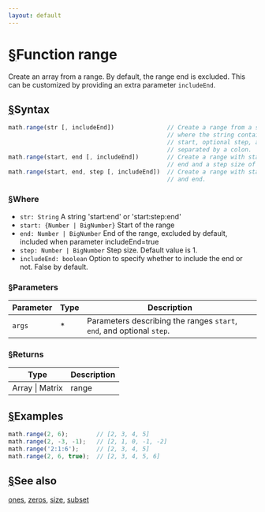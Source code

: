 ```yaml
---
layout: default
---
```


<h1 id="function-range"><a href="#function-range">&sect;</a>Function range</h1>

Create an array from a range.
By default, the range end is excluded. This can be customized by providing
an extra parameter `includeEnd`.


<h2 id="syntax"><a href="#syntax">&sect;</a>Syntax</h2>

```js
math.range(str [, includeEnd])               // Create a range from a string,
                                             // where the string contains the
                                             // start, optional step, and end,
                                             // separated by a colon.
math.range(start, end [, includeEnd])        // Create a range with start and
                                             // end and a step size of 1.
math.range(start, end, step [, includeEnd])  // Create a range with start, step,
                                             // and end.
```

<h3 id="where"><a href="#where">&sect;</a>Where</h3>

- `str: String`
  A string 'start:end' or 'start:step:end'
- `start: {Number | BigNumber}`
  Start of the range
- `end: Number | BigNumber`
  End of the range, excluded by default, included when parameter includeEnd=true
- `step: Number | BigNumber`
  Step size. Default value is 1.
- `includeEnd: boolean`
  Option to specify whether to include the end or not. False by default.

<h3 id="parameters"><a href="#parameters">&sect;</a>Parameters</h3>

Parameter | Type | Description
--------- | ---- | -----------
`args` | * | Parameters describing the ranges `start`, `end`, and optional `step`.

<h3 id="returns"><a href="#returns">&sect;</a>Returns</h3>

Type | Description
---- | -----------
Array &#124; Matrix | range


<h2 id="examples"><a href="#examples">&sect;</a>Examples</h2>

```js
math.range(2, 6);        // [2, 3, 4, 5]
math.range(2, -3, -1);   // [2, 1, 0, -1, -2]
math.range('2:1:6');     // [2, 3, 4, 5]
math.range(2, 6, true);  // [2, 3, 4, 5, 6]
```


<h2 id="see-also"><a href="#see-also">&sect;</a>See also</h2>

[ones](ones.html),
[zeros](zeros.html),
[size](size.html),
[subset](subset.html)


<!-- Note: This file is automatically generated from source code comments. Changes made in this file will be overridden. -->
